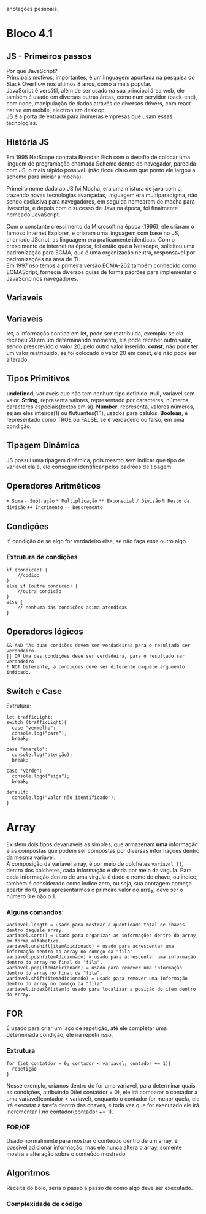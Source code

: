 anotações pessoais.

# Bloco 4.1

## JS - Primeiros passos

Por que JavaScript? <br>
Principais motivos, importantes, é um linguagem apontada na pesquisa do Stack Overflow nos ultimos 8 anos, como a mais popular.<br>
JavaScript é versátil, além de ser usado na sua principal área web, ele também é usado em diversas outras áreas, como num servidor (back-end), com node, manipulação de dados através de diversos drivers, com react native em mobile, electron em desktop. <br>
JS é a porta de entrada para inumeras empresas que usam essas técnologias. <br>

## História JS

Em 1995 NetScape contrata Brendan Eich com o desafio de colocar uma linguem de programação chamada Scheme dentro do navegador, parecida com JS, o mais rápido possivel. (não ficou claro em que ponto ele largou a scheme para iniciar a mocha). <br>

Primeiro nome dado ao JS foi Mocha, era uma mistura de java com c, trazendo novas tecnologias avançadas, linguagem era multiparadigma, não sendo exclusiva para navegadores, em seguida nomearam de mocha para livescript, e depois com o sucesso de Java na época, foi finalmente nomeado JavaScript.

Com o constante crescimento da Microsoft na época (1996), ele criaram o famoso Internet Explorer, e criaram uma linguagem com base no JS, chamado JScript, as linguagem era praticamente identicas.
Com o crescimento da internet na época, foi então que a Netscape, solicitou uma padronização para ECMA, que é uma organização neutra, responsavel por padronizações na área de TI. <br>
Em 1997 nśo temos a primeira versão ECMA-262 também conhecido como ECMAScript, fornecia diversos guias de forma padrões para implementar o JavaScrip nos navegadores.

## Variaveis

## Variaveis

**let**, a informação contida em let, pode ser reatribuida, exemplo: se ela recebeu 20 em um determinando momento, ela pode receber outro valor, sendo prescrevido o valor 20, pelo outro valor inserido.
**const**, não pode ter um valor reatribuido, se foi colocado o valor 20 em const, ele não pode ser alterado.

## Tipos Primitivos

**undefined**, variaveis que não tem nenhum tipo definido.
**null**, variavel sem valor.
**String**,  representa valores, representado por caracteres, números, caracteres especiais(textos em si).
**Number**, representa, valores números, sejam eles inteiros(1) ou flutuantes(1.1), usados para calulos.
**Boolean**, é representado como TRUE ou FALSE, se é verdadeiro ou falso, em uma condição.

## Tipagem Dinâmica

JS possui uma tipagem dinâmica, pois mesmo sem indicar que tipo de variavel ela é, ele consegue identificar pelos padrões de tipagem.

## Operadores Aritméticos

`+ Soma`
`- Subtração`
`* Multiplicação`
`** Exponecial`
`/ Divisão`
`% Resto da divisão`
`++ Incrimento`
`-- Descremento`

## Condições

if, condição de se algo for verdadeiro
else, se não faça esse outro algo.

### Extrutura de condições

```
if (condicao) {
    //codigo
}
else if (outra condicao) {
    //outra condição
}
else {
    // nenhuma das condições acima atendidas
}
```

## Operadores lógicos

```
&& AND "As duas condiões devem ser verdadeiras para o resultado ser verdadeiro.
|| OR Uma das condições deve ser verdadeira, para o resultado ser verdadeiro
! NOT Diferente, a condições deve ser diferente daquele argumento indicado.
```

## Switch e Case

Extrutura:
```
let trafficLight;
switch (trafficLight){
  case "vermelho":
  console.log("pare");
  break;

case "amarelo":
  console.log("atenção);
  break;

case "verde":
  console.logo("siga");
  break;

default:
  console.log("valor não identificado");
}
```
# Array

Existem dois tipos devariaveis as simples, que armazenam **uma** informação e as compostas que podem ser compostas por diversas informações dentro da mesma variavel. <br>
A composição da variavel array, é por meio de colchetes `variavel []`, dentro dos colchetes, cada informação é divida por meio da vírgula. Para cada informação dentro de uma virgula é dado o nome de chave, ou indice, também é considerado como indice zero, ou seja, sua contagem começa apartir do 0, para apresentarmos o primeiro valor do array, deve ser o número 0 e não o 1.<br>

### Alguns comandos:
```
variavel.length = usado para mostrar a quantidade total de chaves dentro daquele array.
variacel.sort() = usado para organizar as informações dentro do array, em forma alfabética.
variavel.unshift(itemAdicionado) = usado para acrescentar uma informação dentro do array no começo da "fila".
variavel.push(itemAdicionado) = usado para acrescentar uma informação dentro do array no final da "fila".
variavel.pop(itemAdicionado) = usado para remover uma informação dentro do array no final da "fila".
variavel.shift(itemAdicionado) = usado para remover uma informação dentro do array no começo da "fila".
variavel.indexOf(item); usado para localizar a posição do item dentro do array.
```

## FOR

É usado para criar um laço de repetição, até ele completar uma determinada condição, ele irá repetir isso.

### Extrutura
```
for (let contatdor = 0; contador < variavel; contador += 1){
  repetição
}
```
Nesse exemplo, criamos dentro do for uma variavel, para determinar quais as condições, atribuindo 0(let contatdor = 0), ele irá comparar o contador a uma variavel(contador < variavel), enquanto o contador for menor quela, ele irá executar a tarefa dentro das chaves, e toda vez que for executado ele irá incrementar 1 no contador(contador += 1).

### FOR/OF

Usado normalmente para mostrar o conteúdo dentro de um array, é possivel adicionar informação, mas ele nunca altera o array, somente mostra a alteração sobre o conteúdo mostrado.

## Algoritmos

Receita do bolo, seria o passo a passo de como algo deve ser executado.

### Complexidade de código